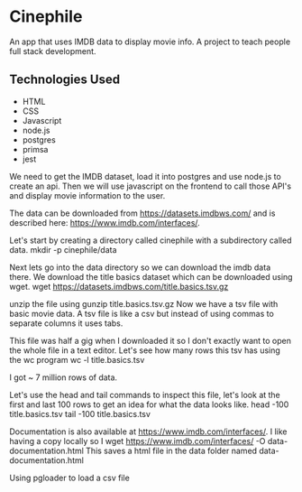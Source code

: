 # Cinephile
An app that uses IMDB data to display movie info.
A project to teach people full stack development.

## Technologies Used
- HTML
- CSS
- Javascript
- node.js
- postgres
- primsa
- jest

We need to get the IMDB dataset, load it into postgres and use node.js to create an api.
Then we will use javascript on the frontend to call those API's and display movie information to the user.

The data can be downloaded from https://datasets.imdbws.com/ and is described here: https://www.imdb.com/interfaces/.

Let's start by creating a directory called cinephile with a subdirectory called data. 
mkdir -p cinephile/data

Next lets go into the data directory so we can download the imdb data there.
We download the title basics dataset which can be downloaded using wget.
wget https://datasets.imdbws.com/title.basics.tsv.gz

unzip the file using gunzip title.basics.tsv.gz
Now we have a tsv file with basic movie data.
A tsv file is like a csv but instead of using commas to separate columns it uses tabs.

This file was half a gig when I downloaded it so I don't exactly want to open the whole file in a text editor.
Let's see how many rows this tsv has using the wc program
wc -l title.basics.tsv

I got ~ 7 million rows of data.

Let's use the head and tail commands to inspect this file, let's look at the first and last 100 rows to get an idea for what the data looks like.
head -100 title.basics.tsv
tail -100 title.basics.tsv

Documentation is also available at https://www.imdb.com/interfaces/.
I like having a copy locally so I 
wget https://www.imdb.com/interfaces/ -O data-documentation.html
This saves a html file in the data folder named data-documentation.html


Using pgloader to load a csv file

